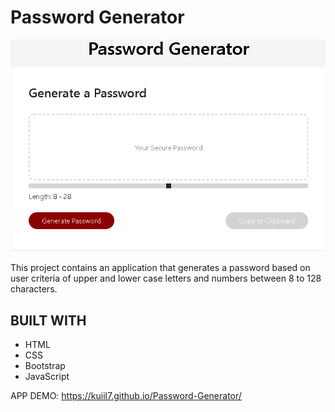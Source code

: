 # Password Generator

![APP DEMO](pwd_gen.png)

This project contains an application that generates a password based on user criteria of upper and lower case letters and numbers between 8 to 128 characters.

## BUILT WITH

* HTML
* CSS
* Bootstrap
* JavaScript

 APP DEMO: https://kuiil7.github.io/Password-Generator/